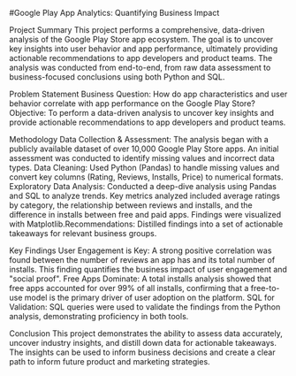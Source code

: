#Google Play App Analytics: Quantifying Business Impact

Project Summary
This project performs a comprehensive, data-driven analysis of the Google Play Store app ecosystem. The goal is to uncover key insights into user behavior and app performance, ultimately providing actionable recommendations to app developers and product teams. The analysis was conducted from end-to-end, from raw data assessment to business-focused conclusions using both Python and SQL.

Problem Statement
Business Question: How do app characteristics and user behavior correlate with app performance on the Google Play Store?
Objective: To perform a data-driven analysis to uncover key insights and provide actionable recommendations to app developers and product teams.

Methodology
Data Collection & Assessment: The analysis began with a publicly available dataset of over 10,000 Google Play Store apps. An initial assessment was conducted to identify missing values and incorrect data types.
Data Cleaning: Used Python (Pandas) to handle missing values and convert key columns (Rating, Reviews, Installs, Price) to numerical formats.
Exploratory Data Analysis: Conducted a deep-dive analysis using Pandas and SQL to analyze trends. Key metrics analyzed included average ratings by category, the relationship between reviews and installs, and the difference in installs between free and paid apps. Findings were visualized with Matplotlib.Recommendations: Distilled findings into a set of actionable takeaways for relevant business groups.

Key Findings
User Engagement is Key: A strong positive correlation was found between the number of reviews an app has and its total number of installs. This finding quantifies the business impact of user engagement and "social proof".
Free Apps Dominate: A total installs analysis showed that free apps accounted for over 99% of all installs, confirming that a free-to-use model is the primary driver of user adoption on the platform.
SQL for Validation: SQL queries were used to validate the findings from the Python analysis, demonstrating proficiency in both tools.

Conclusion
This project demonstrates the ability to assess data accurately, uncover industry insights, and distill down data for actionable takeaways. The insights can be used to inform business decisions and create a clear path to inform future product and marketing strategies.
